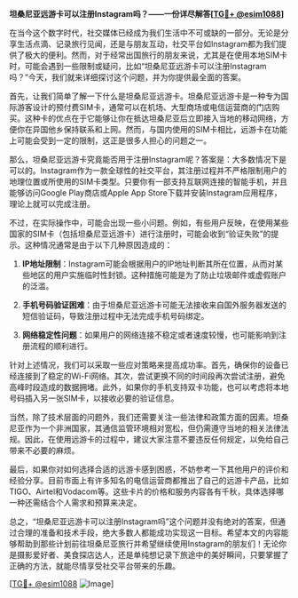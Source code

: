 **坦桑尼亚远游卡可以注册Instagram吗？——一份详尽解答[[TG💪+ @esim1088](https://t.me/s/esim1088)]**

在当今这个数字时代，社交媒体已经成为我们生活中不可或缺的一部分。无论是分享生活点滴、记录旅行见闻，还是与朋友互动，社交平台如Instagram都为我们提供了极大的便利。然而，对于经常出国旅行的朋友来说，尤其是在使用本地SIM卡时，可能会遇到一些限制或疑问，比如“坦桑尼亚远游卡可以注册Instagram吗？”今天，我们就来详细探讨这个问题，并为你提供最全面的答案。

首先，让我们简单了解一下什么是坦桑尼亚远游卡。坦桑尼亚远游卡是一种专为国际游客设计的预付费SIM卡，通常可以在机场、大型商场或电信运营商的门店购买。这种卡的优点在于它能够让你在抵达坦桑尼亚后立即接入当地的移动网络，方便你在异国他乡保持联系和上网。然而，与国内使用的SIM卡相比，远游卡在功能上可能会受到一定的限制，这正是很多人担心的问题之一。

那么，坦桑尼亚远游卡究竟能否用于注册Instagram呢？答案是：大多数情况下是可以的。Instagram作为一款全球性的社交平台，其注册过程并不严格限制用户的地理位置或所使用的SIM卡类型。只要你有一部支持互联网连接的智能手机，并且能够访问Google Play商店或Apple App Store下载并安装Instagram应用程序，理论上就可以完成注册。

不过，在实际操作中，可能会出现一些小问题。例如，有些用户反映，在使用某些国家的SIM卡（包括坦桑尼亚远游卡）进行注册时，可能会收到“验证失败”的提示。这种情况通常是由于以下几种原因造成的：

1. **IP地址限制**：Instagram可能会根据用户的IP地址判断其所在位置，从而对某些地区的用户实施临时性封锁。这种措施可能是为了防止垃圾邮件或虚假账户的泛滥。
   
2. **手机号码验证困难**：由于坦桑尼亚远游卡可能无法接收来自国外服务器发送的短信验证码，导致注册过程中无法完成手机号码绑定。

3. **网络稳定性问题**：如果用户的网络连接不稳定或者速度较慢，也可能影响到注册流程的顺利进行。

针对上述情况，我们可以采取一些应对策略来提高成功率。首先，确保你的设备已经连接到了稳定的Wi-Fi网络。其次，尝试更换不同的时间段再次尝试注册，避免高峰时段造成的数据拥堵。此外，如果你的手机支持双卡功能，也可以考虑将本地号码插入另一张SIM卡，以接收必要的验证信息。

当然，除了技术层面的问题外，我们还需要关注一些法律和政策方面的因素。坦桑尼亚作为一个非洲国家，其通信监管环境相对宽松，但仍需遵守当地的相关法律法规。因此，在使用远游卡的过程中，建议大家注意不要违反任何规定，以免给自己带来不必要的麻烦。

最后，如果你对如何选择合适的远游卡感到困惑，不妨参考一下其他用户的评价和经验分享。目前市面上有许多知名的电信运营商都推出了自己的远游卡产品，比如TIGO、Airtel和Vodacom等。这些卡片的价格和服务内容各有千秋，具体选择哪一种还需结合个人需求和预算来决定。

总之，“坦桑尼亚远游卡可以注册Instagram吗”这个问题并没有绝对的答案，但通过合理的准备和技术手段，绝大多数人都能成功实现这一目标。希望本文的内容能够帮助到那些计划前往坦桑尼亚旅行并希望继续使用Instagram的朋友们！无论你是摄影爱好者、美食探店达人，还是单纯想记录下旅途中的美好瞬间，只要掌握了正确的方法，就能尽情享受社交平台带来的乐趣。

[[TG💪+ @esim1088](https://t.me/s/esim1088) ![Image](https://i.postimg.cc/4NQfJmqS/Snipaste-2025-05-13-00-14-12.png)]
